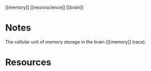 [[memory]]
[[neuroscience]]
[[brain]]

# Notes
The cellular unit of memory storage in the brain ([[memory]] trace).

# Resources